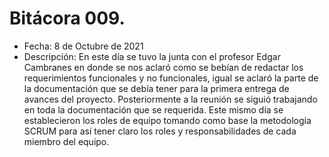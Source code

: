 # Bitácora 009.
- Fecha: 8 de Octubre de 2021
- Descripción: En este día se tuvo la junta con el profesor Edgar Cambranes en donde se nos aclaró como se bebían de redactar los requerimientos funcionales y no funcionales, igual se aclaró la parte de la documentación que se debía tener para la primera entrega de avances del proyecto. Posteriormente a la reunión se siguió trabajando en toda la documentación que se requerida. Este mismo día se establecieron los roles de equipo tomando como base la metodología SCRUM para así tener claro los roles y responsabilidades de cada miembro del equipo. 

